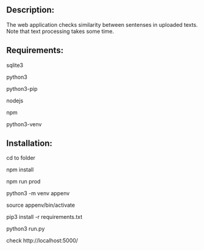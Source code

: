 ## Description:
The web application checks similarity between sentenses in uploaded texts. Note that text processing takes some time.

## Requirements:

sqlite3

python3

python3-pip

nodejs

npm

python3-venv

## Installation:

cd to folder

npm install

npm run prod

python3 -m venv appenv

source appenv/bin/activate

pip3 install -r requirements.txt

python3 run.py

check http://localhost:5000/
